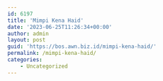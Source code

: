 ```yaml
---
id: 6197
title: 'Mimpi Kena Haid'
date: '2023-06-25T11:26:34+00:00'
author: admin
layout: post
guid: 'https://bos.awn.biz.id/mimpi-kena-haid/'
permalink: /mimpi-kena-haid/
categories:
    - Uncategorized
---
```


